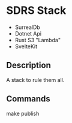 # SDRS Stack
- SurrealDb
- Dotnet Api
- Rust S3 "Lambda"
- SvelteKit

## Description
A stack to rule them all.

## Commands
make publish
